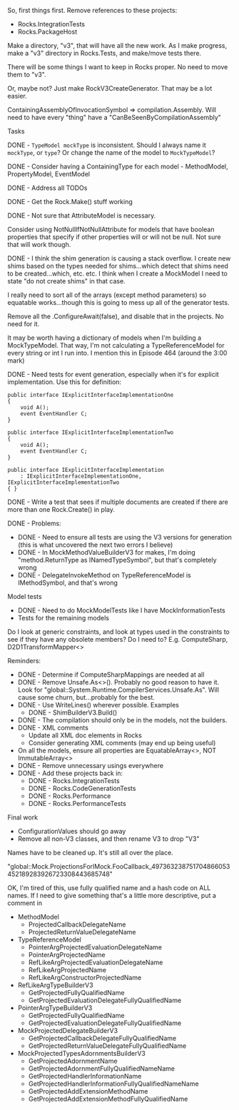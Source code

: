 So, first things first. Remove references to these projects:

* Rocks.IntegrationTests
* Rocks.PackageHost

Make a directory, "v3", that will have all the new work. As I make progress, make a "v3" directory in Rocks.Tests, and make/move tests there.

There will be some things I want to keep in Rocks proper. No need to move them to "v3". 

Or, maybe not? Just make RockV3CreateGenerator. That may be a lot easier.

ContainingAssemblyOfInvocationSymbol => compilation.Assembly. Will need to have every "thing" have a "CanBeSeenByCompilationAssembly"



Tasks

DONE - `TypeModel mockType` is inconsistent. Should I always name it `mockType`, or `type`? Or change the name of the model to `MockTypeModel`?


DONE - Consider having a ContainingType for each model - MethodModel, PropertyModel, EventModel


DONE - Address all TODOs


DONE - Get the Rock.Make() stuff working


DONE - Not sure that AttributeModel is necessary.


Consider using NotNullIfNotNullAttribute for models that have boolean properties that specify if other properties will or will not be null. Not sure that will work though.


DONE - I think the shim generation is causing a stack overflow. I create new shims based on the types needed for shims...which detect that shims need to be created...which, etc. etc. I think when I create a MockModel I need to state "do not create shims" in that case. 


I really need to sort all of the arrays (except method parameters) so equatable works...though this is going to mess up all of the generator tests.


Remove all the .ConfigureAwait(false), and disable that in the projects. No need for it.


It may be worth having a dictionary of models when I'm building a MockTypeModel. That way, I'm not calculating a TypeReferenceModel for every string or int I run into. I mention this in Episode 464 (around the 3:00 mark)


DONE - Need tests for event generation, especially when it's for explicit implementation. Use this for definition:

```
public interface IExplicitInterfaceImplementationOne
{
	void A();
	event EventHandler C;
}

public interface IExplicitInterfaceImplementationTwo
{
	void A();
	event EventHandler C;
}

public interface IExplicitInterfaceImplementation
	: IExplicitInterfaceImplementationOne, IExplicitInterfaceImplementationTwo
{ }
```

DONE - Write a test that sees if multiple documents are created if there are more than one Rock.Create<IType>() in play.


DONE - Problems:
* DONE - Need to ensure all tests are using the V3 versions for generation (this is what uncovered the next two errors I believe)
* DONE - In MockMethodValueBuilderV3 for makes, I'm doing "method.ReturnType as INamedTypeSymbol", but that's completely wrong
* DONE - DelegateInvokeMethod on TypeReferenceModel is IMethodSymbol, and that's wrong

Model tests
* DONE - Need to do MockModelTests like I have MockInformationTests
* Tests for the remaining models

Do I look at generic constraints, and look at types used in the constraints to see if they have any obsolete members? Do I need to? E.g. ComputeSharp, D2D1TransformMapper<>

Reminders:
* DONE - Determine if ComputeSharpMappings are needed at all
* DONE - Remove Unsafe.As<>(). Probably no good reason to have it. Look for "global::System.Runtime.CompilerServices.Unsafe.As". Will cause some churn, but...probably for the best.
* DONE - Use WriteLines() wherever possible. Examples
    * DONE - ShimBuilderV3.Build()
* DONE - The compilation should only be in the models, not the builders.
* DONE - XML comments
  * Update all XML doc elements in Rocks
  * Consider generating XML comments (may end up being useful)
* On all the models, ensure all properties are EquatableArray<>, NOT ImmutableArray<>
* DONE - Remove unnecessary usings everywhere
* DONE - Add these projects back in:
    * DONE - Rocks.IntegrationTests
    * DONE - Rocks.CodeGenerationTests
    * DONE - Rocks.Performance
    * DONE - Rocks.PerformanceTests

Final work
* ConfigurationValues should go away
* Remove all non-V3 classes, and then rename V3 to drop "V3"

Names have to be cleaned up. It's still all over the place.

"global::Mock.ProjectionsForIMock.FooCallback_497363238751704866053452189283926723308443685748"

OK, I'm tired of this, use fully qualified name and a hash code on ALL names. If I need to give something that's a little more descriptive, put a comment in

* MethodModel
  * ProjectedCallbackDelegateName
  * ProjectedReturnValueDelegateName
* TypeReferenceModel
  * PointerArgProjectedEvaluationDelegateName
  * PointerArgProjectedName
  * RefLikeArgProjectedEvaluationDelegateName
  * RefLikeArgProjectedName
  * RefLikeArgConstructorProjectedName
* RefLikeArgTypeBuilderV3
  * GetProjectedFullyQualifiedName
  * GetProjectedEvaluationDelegateFullyQualifiedName
* PointerArgTypeBuilderV3
  * GetProjectedFullyQualifiedName
  * GetProjectedEvaluationDelegateFullyQualifiedName
* MockProjectedDelegateBuilderV3
  * GetProjectedCallbackDelegateFullyQualifiedName
  * GetProjectedReturnValueDelegateFullyQualifiedName
* MockProjectedTypesAdornmentsBuilderV3
  * GetProjectedAdornmentName
  * GetProjectedAdornmentFullyQualifiedNameName
  * GetProjectedHandlerInformationName
  * GetProjectedHandlerInformationFullyQualifiedNameName
  * GetProjectedAddExtensionMethodName
  * GetProjectedAddExtensionMethodFullyQualifiedName
  
